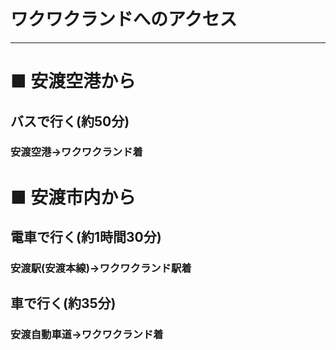 # ワクワクランドへのアクセス
***
# ■ 安渡空港から
## バスで行く(約50分)
### 安渡空港→ワクワクランド着

# ■ 安渡市内から
## 電車で行く(約1時間30分)
### 安渡駅(安渡本線)→ワクワクランド駅着
## 車で行く(約35分)
### 安渡自動車道→ワクワクランド着
